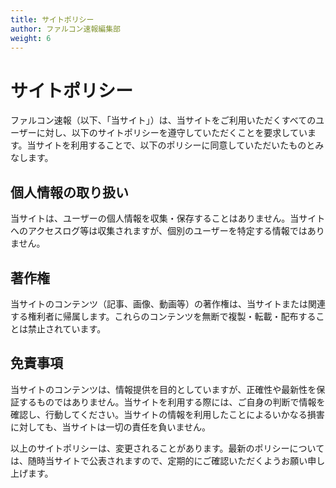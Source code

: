 ```yaml
---
title: サイトポリシー
author: ファルコン速報編集部
weight: 6
---
```


# サイトポリシー

ファルコン速報（以下、「当サイト」）は、当サイトをご利用いただくすべてのユーザーに対し、以下のサイトポリシーを遵守していただくことを要求しています。当サイトを利用することで、以下のポリシーに同意していただいたものとみなします。

## 個人情報の取り扱い

当サイトは、ユーザーの個人情報を収集・保存することはありません。当サイトへのアクセスログ等は収集されますが、個別のユーザーを特定する情報ではありません。

## 著作権

当サイトのコンテンツ（記事、画像、動画等）の著作権は、当サイトまたは関連する権利者に帰属します。これらのコンテンツを無断で複製・転載・配布することは禁止されています。

## 免責事項

当サイトのコンテンツは、情報提供を目的としていますが、正確性や最新性を保証するものではありません。当サイトを利用する際には、ご自身の判断で情報を確認し、行動してください。当サイトの情報を利用したことによるいかなる損害に対しても、当サイトは一切の責任を負いません。

以上のサイトポリシーは、変更されることがあります。最新のポリシーについては、随時当サイトで公表されますので、定期的にご確認いただくようお願い申し上げます。
